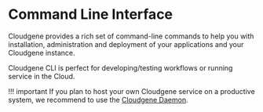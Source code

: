 # Command Line Interface

Cloudgene provides a rich set of command-line commands to help you with installation, administration and deployment of your applications and your Cloudgene instance.

Cloudgene CLI is perfect for developing/testing workflows or running service in the Cloud.

!!! important
    If you plan to host your own Cloudgene service on a productive system, we recommend to use the [Cloudgene Daemon](/daemon/introduction).
